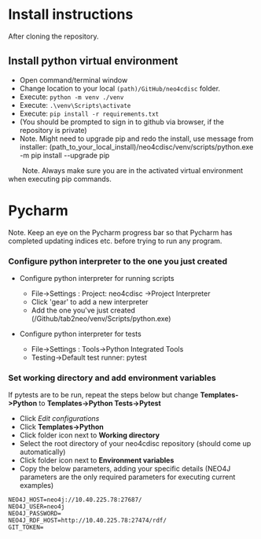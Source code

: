 # Install instructions

After cloning the repository.

## Install python virtual environment

- Open command/terminal window
- Change location to your local ```(path)/GitHub/neo4cdisc``` folder.
- Execute: ```python -m venv ./venv```
- Execute: ```.\venv\Scripts\activate```
- Execute: ```pip install -r requirements.txt```
- (You should be prompted to sign in to github via browser, if the repository is private)
- Note. Might need to upgrade pip and redo the install, use message from installer:
  (path_to_your_local_install)/neo4cdisc/venv/scripts/python.exe -m pip install --upgrade pip

&ensp;&thinsp;&ensp;&thinsp;&ensp;&thinsp;Note. Always make sure you are in the activated virtual environment when executing pip commands.



# Pycharm
Note. Keep an eye on the Pycharm progress bar so that Pycharm has completed updating indices etc. before trying to run any program.

### Configure python interpreter to the one you just created
- Configure python interpreter for running scripts
    - File->Settings : Project: neo4cdisc ->Project Interpreter
    - Click 'gear' to add a new interpreter
    - Add the one you've just created (/Github/tab2neo/venv/Scripts/python.exe)

- Configure python interpreter for tests
    - File->Settings : Tools->Python Integrated Tools
    - Testing->Default test runner: pytest

### Set working directory and add environment variables
If pytests are to be run, repeat the steps below but change **Templates->Python** to **Templates->Python Tests->Pytest**

- Click _Edit configurations_
- Click **Templates->Python**
- Click folder icon next to **Working directory**
- Select the root directory of your neo4cdisc repository (should come up automatically)
- Click folder icon next to **Environment variables**
- Copy the below parameters, adding your specific details (NEO4J parameters are the only required parameters for executing current examples)
```
NEO4J_HOST=neo4j://10.40.225.78:27687/
NEO4J_USER=neo4j
NEO4J_PASSWORD=
NEO4J_RDF_HOST=http://10.40.225.78:27474/rdf/
GIT_TOKEN=
```

